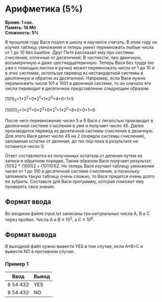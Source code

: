 <h1 class="title">Арифметика (5%)</h1>
<p><b>Время: 1 сек.<br>Память: 16 Мб<br>Сложность: 5%</b></p>
<p>В прошлом году Вася пошел в школу и научился считать. В этом году он изучил таблицу умножения и теперь умеет перемножать любые числа от 1 до 10 без ошибок. Друг Петя рассказал ему про системы счисления, отличные от десятичной. В частности, про двоичную, восьмеричную и даже шестнадцатеричную. Теперь Вася без труда (но уже с помощью листка и ручки) может перемножать числа от 1 до 10 и в этих системах, используя перевод из нестандартной системы в десятичную и обратно из десятичной. Например, если Васе нужно перемножить числа 101 и 1001 в двоичной системе, то он сначала эти числа переводит в десятичное представление следующим образом:</p>
<p>(101)<sub>2</sub>=1*2<sup>2</sup>+0*2<sup>1</sup>+1*2<sup>0</sup>=4+0+1=5</p>
<p>(1001)<sub>2</sub>=1*2<sup>3</sup>+0*2<sup>2</sup>+0*2<sup>1</sup>+1*2<sup>0</sup>=8+0+0+1=9</p>
<p>После чего перемножение чисел 5 и 9 Вася с легкостью производит в десятичной системе счисления в уме и получает число 45. Далее производится перевод из десятичной системы счисления в двоичную. Для этого Вася делит число 45 на 2 (порядок системы счисления), запоминая остатки от деления, до тех пор пока в результате не останется число 0.</p>
<p>Ответ составляется из полученных остатков от деления путем их записи в обратном порядке. Таким образом Вася получает результат: (101)2 * (1001)2 = (101101)2. Но теперь Вася изучает таблицу умножения чисел от 1 до 100 в десятичной системе счисления, а поскольку запомнить такую таблицу очень сложно, то Васе придется очень долго ее зубрить. Составьте для Васи программу, которая поможет ему проверять свои знания.</p>
<h2>Формат ввода</h2>
   <p>Во входном файле input.txt записаны три натуральных числа A, B и C через пробел. Числа A и B ≤ 10<sup>2</sup>, а C ≤ 10<sup>6</sup>.</p>
   <h2>Формат вывода</h2>
   <p>В выходной файл нужно вывести YES в том случае, если A*B=C и вывести NO в противном случае.</p>
   <h3>Пример 1</h3>
   <table class="sample-tests">
      <thead>
         <tr>
            <th>Ввод</th>
            <th>Вывод</th>
         </tr>
      </thead>
      <tbody>
         <tr>
            <td>8 54 432</td>
            <td>YES</td>
         </tr>
        <tr>
            <td>8 54 432</td>
            <td>NO</td>
         </tr>
      </tbody>
   </table>